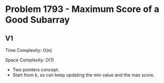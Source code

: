 # Problem 1793 - Maximum Score of a Good Subarray

## V1

Time Complexity: O(n)

Space Complexity: O(1)

- Two pointers concept.
- Start from k, so can keep updating the min value and the max score.
